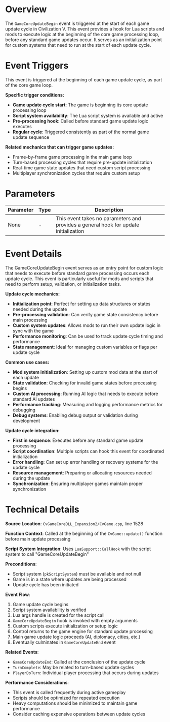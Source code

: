# Overview

The `GameCoreUpdateBegin` event is triggered at the start of each game update cycle in Civilization V. This event provides a hook for Lua scripts and mods to execute logic at the beginning of the core game processing loop, before any standard game updates occur. It serves as an initialization point for custom systems that need to run at the start of each update cycle.

# Event Triggers

This event is triggered at the beginning of each game update cycle, as part of the core game loop.

**Specific trigger conditions:**
- **Game update cycle start**: The game is beginning its core update processing loop
- **Script system availability**: The Lua script system is available and active
- **Pre-processing hook**: Called before standard game update logic executes
- **Regular cycle**: Triggered consistently as part of the normal game update sequence

**Related mechanics that can trigger game updates:**
- Frame-by-frame game processing in the main game loop
- Turn-based processing cycles that require pre-update initialization
- Real-time game state updates that need custom script processing
- Multiplayer synchronization cycles that require custom setup

# Parameters

| Parameter | Type | Description |
|-----------|------|-------------|
| None | - | This event takes no parameters and provides a general hook for update initialization |

# Event Details

The GameCoreUpdateBegin event serves as an entry point for custom logic that needs to execute before standard game processing occurs each update cycle. This event is particularly useful for mods and scripts that need to perform setup, validation, or initialization tasks.

**Update cycle mechanics:**
- **Initialization point**: Perfect for setting up data structures or states needed during the update
- **Pre-processing validation**: Can verify game state consistency before main processing
- **Custom system updates**: Allows mods to run their own update logic in sync with the game
- **Performance monitoring**: Can be used to track update cycle timing and performance
- **State management**: Ideal for managing custom variables or flags per update cycle

**Common use cases:**
- **Mod system initialization**: Setting up custom mod data at the start of each update
- **State validation**: Checking for invalid game states before processing begins
- **Custom AI processing**: Running AI logic that needs to execute before standard AI updates
- **Performance tracking**: Measuring and logging performance metrics for debugging
- **Debug systems**: Enabling debug output or validation during development

**Update cycle integration:**
- **First in sequence**: Executes before any standard game update processing
- **Script coordination**: Multiple scripts can hook this event for coordinated initialization
- **Error handling**: Can set up error handling or recovery systems for the update cycle
- **Resource management**: Preparing or allocating resources needed during the update
- **Synchronization**: Ensuring multiplayer games maintain proper synchronization

# Technical Details

**Source Location**: `CvGameCoreDLL_Expansion2/CvGame.cpp`, line 1528

**Function Context**: Called at the beginning of the `CvGame::update()` function before main update processing

**Script System Integration**: Uses `LuaSupport::CallHook` with the script system to call "GameCoreUpdateBegin"

**Preconditions**:
- Script system (`pkScriptSystem`) must be available and not null
- Game is in a state where updates are being processed
- Update cycle has been initiated

**Event Flow**:
1. Game update cycle begins
2. Script system availability is verified
3. Lua args handle is created for the script call
4. `GameCoreUpdateBegin` hook is invoked with empty arguments
5. Custom scripts execute initialization or setup logic
6. Control returns to the game engine for standard update processing
7. Main game update logic proceeds (AI, diplomacy, cities, etc.)
8. Eventually culminates in `GameCoreUpdateEnd` event

**Related Events**:
- `GameCoreUpdateEnd`: Called at the conclusion of the update cycle
- `TurnComplete`: May be related to turn-based update cycles
- `PlayerDoTurn`: Individual player processing that occurs during updates

**Performance Considerations**:
- This event is called frequently during active gameplay
- Scripts should be optimized for repeated execution
- Heavy computations should be minimized to maintain game performance
- Consider caching expensive operations between update cycles